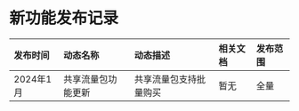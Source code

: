 # 新功能发布记录

| 发布时间  | 动态名称           | 动态描述               | 相关文档 | 发布范围 |
| :-------- | :----------------- | :--------------------- | :------- | :------- |
| 2024年1月 | 共享流量包功能更新 | 共享流量包支持批量购买 | 暂无     | 全量     |
